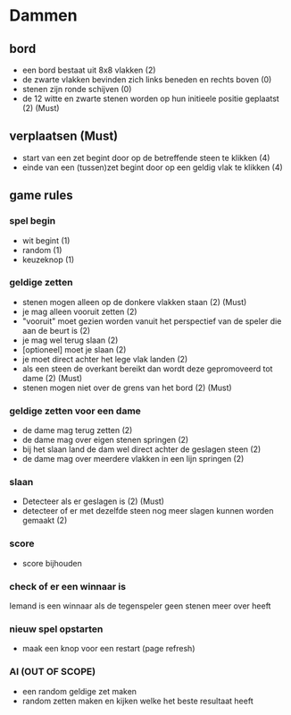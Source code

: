 # Dammen

## bord

- een bord bestaat uit 8x8 vlakken (2)
- de zwarte vlakken bevinden zich links beneden en rechts boven (0)
- stenen zijn ronde schijven (0)
- de 12 witte en zwarte stenen worden op hun initieele positie geplaatst (2) (Must)

## verplaatsen (Must)

- start van een zet begint door op de betreffende steen te klikken (4)
- einde van een (tussen)zet begint door op een geldig vlak te klikken (4)

## game rules

### spel begin

- wit begint (1)
- random (1)
- keuzeknop (1)

### geldige zetten

- stenen mogen alleen op de donkere vlakken staan (2) (Must)
- je mag alleen vooruit zetten (2)
- "vooruit" moet gezien worden vanuit het perspectief van de speler die aan de beurt is (2)
- je mag wel terug slaan (2)
- [optioneel] moet je slaan (2)
- je moet direct achter het lege vlak landen (2)
- als een steen de overkant bereikt dan wordt deze gepromoveerd tot dame (2) (Must)
- stenen mogen niet over de grens van het bord (2) (Must)

### geldige zetten voor een dame

- de dame mag terug zetten (2)
- de dame mag over eigen stenen springen (2)
- bij het slaan land de dam wel direct achter de geslagen steen (2)
- de dame mag over meerdere vlakken in een lijn springen (2)

### slaan

- Detecteer als er geslagen is (2) (Must)
- detecteer of er met dezelfde steen nog meer slagen kunnen worden gemaakt (2)

### score

- score bijhouden

### check of er een winnaar is

Iemand is een winnaar als de tegenspeler geen stenen meer over heeft

### nieuw spel opstarten

- maak een knop voor een restart (page refresh)

### AI (OUT OF SCOPE)

- een random geldige zet maken
- random zetten maken en kijken welke het beste resultaat heeft
